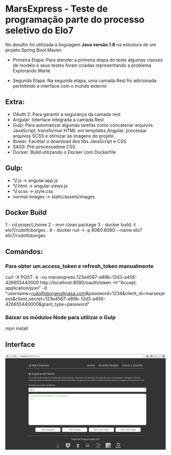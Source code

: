 # MarsExpress - Teste de programação parte do processo seletivo do Elo7
	
No desafio foi utilizada a linguagem <b>Java versão 1.8</b> na estrutura de um projeto Spring Boot Maven
	
* Primeira Etapa: Para atender a primeira etapa do teste algumas classes de modelo e seus testes foram criadas representando a problema Explorando Marte
	
* Segunda Etapa: Na segunda etapa, uma camada Rest foi adicionada permitindo a interface com o mundo externo
	
## Extra:

* OAuth 2: Para garantir a segurança da camada rest
* Angular: Interface integrada a camada Rest
* Gulp: Para automatizar algumas tarefas como concatenar arquivos JavaScript, transformar HTML em templates Angular, processar arquivos SCSS e otimizar as imagens do projeto
* Bower: Facilitar o download dos libs JavaScript e CSS
* SASS: Pré-processadore CSS
* Docker: Build utilizando o Docker com Dockerfile
 
## Gulp:

* ***/**.js -> angular.app.js
* ***/**.html -> angular.views.js
* ***/**.scss -> style.css
* normal-images -> static/assets/images

## Docker Build

1 - cd project_home
2 - mvn clean package
3 - docker build -t elo7/rudolfoborges .
4 - docker run -t -p 8080:8080 --name elo7 elo7/rudolfoborges

	
## Comandos:
### Para obter um access_token e refresh_token manualmente</h3>
curl -X POST -k -vu marsexpress:123e4567-e89b-12d3-a456-426655440000 http://localhost:8080/oauth/token -H "Accept: application/json" -d "username=rudolfoborges@nasa.com&password=1234&client_id=marsexpress&client_secret=123e4567-e89b-12d3-a456-426655440000&grant_type=password"
	
### Baixar os módulos Node para utilizar o Gulp
mpn install
	
## Interface

![alt text](https://github.com/rudolfoborges/MarsExpress/blob/master/marsexpress.png "Mars Express")

